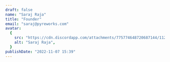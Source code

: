 ```yaml
---
draft: false
name: "Saraj Raja"
title: "Founder"
email: "saraj@pyreworks.com"
avatar:
  {
    src: "https://cdn.discordapp.com/attachments/775774648720687144/1120424864696770600/0B58ED27-35CA-4C66-91DE-84017151F419.jpg",
    alt: "Saraj Raja",
  }
publishDate: "2022-11-07 15:39"
---
```

